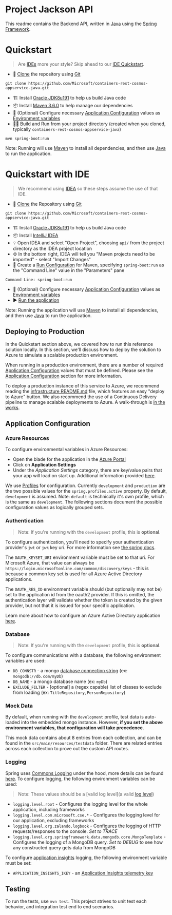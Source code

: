 # Project Jackson API

This readme contains the Backend API, written in [Java](https://www.java.com) using the [Spring Framework](https://spring.io).

# Quickstart

> Are [IDEs](https://en.wikipedia.org/wiki/Integrated_development_environment) more your style? Skip ahead to our [IDE Quickstart](#quickstart-with-ide).

* 🔄 [Clone](https://www.git-scm.com/docs/git-clone) the repository using [Git](https://git-scm.com/downloads)
```
git clone https://github.com/Microsoft/containers-rest-cosmos-appservice-java.git
```
* 🏗 Install [Oracle JDK8u191](https://www.oracle.com/technetwork/java/javase/downloads/jdk8-downloads-2133151.html) to help us build Java code
* 📦 Install [Maven 3.6.0](https://maven.apache.org/install.html) to help manage our dependencies
* 📝 (Optional) Configure necessary [Application Configuration](#application-configuration) values as [Environment variables](https://en.wikipedia.org/wiki/Environment_variable)
* 🏃‍♀️ Build and Run from your project directory (created when you cloned, typically `containers-rest-cosmos-appservice-java`)
```
mvn spring-boot:run
```

Note: Running will use [Maven](https://maven.apache.org/) to install all dependencies, and then use [Java](https://www.java.com/) to run the application.

# Quickstart with IDE

> We recommend using [IDEA](https://www.jetbrains.com/idea/) so these steps assume the use of that IDE.

* 🔄 [Clone](https://www.git-scm.com/docs/git-clone) the Repository using [Git](https://git-scm.com/downloads)
```
git clone https://github.com/Microsoft/containers-rest-cosmos-appservice-java.git
```
* 🏗 Install [Oracle JDK8u191](https://www.oracle.com/technetwork/java/javase/downloads/jdk8-downloads-2133151.html) to help us build Java code
* 📦 Install [IntelliJ IDEA](https://www.jetbrains.com/idea/download)
* 💡 Open IDEA and select "Open Project", choosing `api/` from the project directory as the IDEA project location
* ⚙️ In the bottom right, IDEA will tell you "Maven projects need to be imported" - select "Import Changes"
* 📓 Create a [Run Configuration](https://www.jetbrains.com/help/idea/run-debug-configurations-dialog.html) for Maven, specifying `spring-boot:run` as the "Command Line" value in the "Parameters" pane
```
Command Line: spring-boot:run
```
* 📝 (Optional) Configure necessary [Application Configuration](#application-configuration) values as [Environment variables](https://en.wikipedia.org/wiki/Environment_variable)
* ▶️ [Run the application](https://www.jetbrains.com/help/idea/running-applications.html)

Note: Running the application will use [Maven](https://maven.apache.org/) to install all dependencies, and then use [Java](https://www.java.com/) to run the application.

## Deploying to Production

In the Quickstart section above, we covered how to run this reference solution locally. In this  section, we'll discuss how to deploy the solution to Azure to simulate a scalable production environment.

When running in a production environment, there are a number of required [Application Configuration](#application-configuration) values that must be defined. Please see the [Application Configuration](#application-configuration) section for more information.

To deploy a production instance of this service to Azure, we recommend reading the [infrastructure README.md](../infrastructure/README.md) file, which features an easy "deploy to Azure" button. We also recommend the use of a Continuous Delivery pipeline to manage scalable deployments to Azure. A walk-through is [in the works](https://github.com/Microsoft/containers-rest-cosmos-appservice-java/issues/24).

## Application Configuration

 ### Azure Resources
 To configure environmental variables in Azure Resources:
 
 + Open the blade for the application in the [Azure Portal](https://portal.azure.com/)
 + Click on **Application Settings**
 + Under the *Application Settings* category, there are key/value pairs that your app will load on start up. Additional information provided [here](https://docs.microsoft.com/en-us/azure/app-service/web-sites-configure#app-settings).
 

We use [Profiles](https://docs.spring.io/spring-boot/docs/current/reference/html/boot-features-profiles.html) for configuration.
Currently `development` and `production` are the two possible values for the `spring.profiles.active` property.
By default, `development` is assumed. Note: `default` is technically it's own profile, which is the same as `development`. The following sections document the possible configuration values as logically grouped sets.

### Authentication

> Note: If you're running with the `development` profile, this is __optional__.

To configure authentication, you'll need to specify your authentication provider's `jwt` or `jwk` key uri. For more information see [the spring docs](https://docs.spring.io/spring-security-oauth2-boot/docs/current-SNAPSHOT/reference/htmlsingle/#boot-features-security-oauth2-resource-server).

The `OAUTH_KEYSET_URI` environment variable must be set to that uri. For Microsoft Azure, that value can always be `https://login.microsoftonline.com/common/discovery/keys` - this is because a common key set is used for all Azure Active Directory applications.

The `OAUTH_RES_ID` environment variable should (but optionally may not be) set to the application id from the oauth2 provider. If this is omitted, the authentication layer will validate whether the token is created by the given provider, but not that it is issued for your specific application.

Learn more about how to configure an Azure Active Directory application [here](../docs/azureActiveDirectory.md).

### Database

> Note: If you're running with the `development` profile, this is __optional__.

To configure communications with a database, the following environment variables are used:

+ `DB_CONNSTR` - a mongo [database connection string](https://docs.mongodb.com/manual/reference/connection-string/) (ex: `mongodb://db.com/myDb`)
+ `DB_NAME` - a mongo database name (ex: `myDb`)
+ `EXCLUDE_FILTER` - [optional] a (regex capable) list of classes to exclude from loading (ex: `TitleRepository,PersonRepository`)

### Mock Data

By default, when running with the `development` profile, test data is auto-loaded into the embedded mongo instance.
However, __if you set the above environment variables, that configuration will take precedence__.

This mock data contains about 8 entries from each collection, and can be found in the `src/main/resources/testdata` folder. There are related entries across each collection to prove out the custom API routes.

### Logging

Spring uses [Commons Logging](https://commons.apache.org/logging) under the hood, more details can be found
[here](https://docs.spring.io/spring-boot/docs/current/reference/html/boot-features-logging.html).
To configure logging, the following environment variables can be used:

> Note: These values should be a [valid log level](a valid [log level](https://docs.spring.io/spring-boot/docs/current/reference/html/boot-features-logging.html#boot-features-custom-log-levels))

+ `logging.level.root` - Configures the logging level for the whole application, including frameworks
+ `logging.level.com.microsoft.cse.*` - Configures the logging level for our application, excluding frameworks
+ `logging.level.org.zalando.logbook` - Configures the logging of HTTP requests/responses to the console. *Set to TRACE*
+ `logging.level.org.springframework.data.mongodb.core.MongoTemplate` - Configures the logging of a MongoDB query. *Set to DEBUG* to see how any constructed query gets data from MongoDB

To configure [application insights](https://docs.microsoft.com/en-us/azure/application-insights/app-insights-overview) logging, the following environment variable must be set:

+ `APPLICATION_INSIGHTS_IKEY` - an [Application Insights telemetry key](https://docs.microsoft.com/en-us/azure/application-insights/app-insights-java-get-started#1-get-an-application-insights-instrumentation-key)

## Testing

To run the tests, use `mvn test`. This project strives to unit test each behavior, and integration test end to end scenarios.
